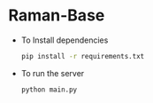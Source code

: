 # Raman-Base
* To Install dependencies
  ```sh
  pip install -r requirements.txt
  ```
* To run the server
  ```sh
  python main.py
  ```
